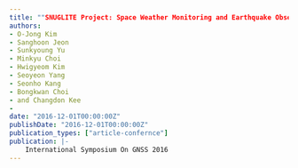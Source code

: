 ```yaml
---
title: ""SNUGLITE Project: Space Weather Monitoring and Earthquake Observation using Dual-Frequency GPS Receivers on Cube-Satellite Platform""
authors:
- O-Jong Kim
- Sanghoon Jeon
- Sunkyoung Yu
- Minkyu Choi
- Hwigyeom Kim
- Seoyeon Yang
- Seonho Kang
- Bongkwan Choi
- and Changdon Kee
- 
date: "2016-12-01T00:00:00Z"
publishDate: "2016-12-01T00:00:00Z"
publication_types: ["article-confernce"]
publication: |-
    International Symposium On GNSS 2016
---
```

